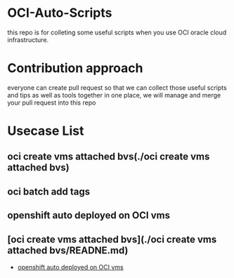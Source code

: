 # OCI-Auto-Scripts
this repo is for colleting some useful scripts when you use OCI oracle cloud infrastructure.

# Contribution approach
everyone can create pull request so that we can collect those useful scripts and tips as well as tools together in one place, we will manage and merge your pull request into this repo

# Usecase List

## oci create vms attached bvs(./oci create vms attached bvs)

## oci batch add tags

## openshift auto deployed on OCI vms

## [oci create vms attached bvs](./oci create vms attached bvs/READNE.md)
- [openshift auto deployed on OCI vms](./openshift/openshift.README)
